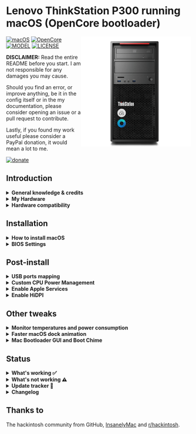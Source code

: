 # Lenovo ThinkStation P300 running macOS (OpenCore bootloader)

<img align="right" src="/Images/p300.png" alt="Lenovo ThinkStation P300 macOS" width="300">

[![macOS](https://img.shields.io/badge/macOS-Catalina_10.15.4-blue.svg)](https://support.apple.com/en-us/HT210642)
[![OpenCore](https://img.shields.io/badge/OpenCore-0.5.8-green)](https://github.com/acidanthera/OpenCorePkg)
[![MODEL](https://img.shields.io/badge/Model-30AH000RUS-lightgrey)](https://psref.lenovo.com/Product/ThinkStation/ThinkStation_P300_Tower)
[![LICENSE](https://img.shields.io/badge/license-MIT-purple)](/LICENSE)

**DISCLAIMER:**
Read the entire README before you start. I am not responsible for any damages you may cause.

Should you find an error, or improve anything, be it in the config itself or in the my documentation, please consider opening an issue or a pull request to contribute.

Lastly, if you found my work useful please consider a PayPal donation, it would mean a lot to me.

[![donate](https://img.shields.io/badge/-buy%20me%20a%20coffee-orange)](https://www.paypal.com/cgi-bin/webscr?cmd=_s-xclick&hosted_button_id=Y5BE5HYACDERG&source=url)

## Introduction

<details>  
<summary><strong>General knowledge & credits</strong></summary>

- [Why OpenCore](https://dortania.github.io/OpenCore-Install-Guide/why-oc.html)

- [Dortania's website](https://dortania.github.io)

- [SSDT patches from OC-little](https://translate.google.it/translate?sl=zh-CN&tl=en&u=https%3A%2F%2Fgithub.com%2Fdaliansky%2FOC-little)

- Useful tools by [@CorpNewt](https://github.com/corpnewt)

- [Acidanthera's OpenCore and kexts development](https://github.com/acidanthera)

</details>

<details>  
<summary><strong>My Hardware</strong></summary>

| Product             | P300 Tower                         |
|:--------------------|:-----------------------------------|
| Model               | 30AH000RUS                         |
| Region              | US                                 |
| Machine Type        | 30AH                               |
| Processor           | Core i5-4690 4C/3.5GHz/6MB/1600MHz |
| Graphics            | Integrated Intel HD 4600           |
| Memory              | 2x4GB 1600MHz non-ECC              |
| Discrete graphics   | Open                               |
| WLAN + Bluetooth    | Fenvi FV-HB1200                    |
| Sound Card          | Realtek ALC662                     |
| Internal disk drive | 1x1TB 3.5" SATA6Gbs 7.2K           |
| Optical             | DVD±RW                             |
| Media Reader        | Yes                                |
| Power supply        | 280W 85%                           |

</details>

<details>  
<summary><strong>Hardware compatibility</strong></summary>

This EFI will suit any P300 regardless of CPU model<sup>[1](#CPU)</sup> / RAM amount / Storage drive (SATA or NVMe<sup>[2](#NVMe)</sup>).

<a name="CPU">1</a>: Follow CPU Power Management guide

<a name="NVMe">2</a>: Some NVMe drives may not work OOTB with MacOS, [NVMeFix](https://github.com/acidanthera/NVMeFix) could resolve some issues.

</details>

## Installation

<details>  
<summary><strong>How to install macOS</strong></summary>

- Download [EFI folder](/EFI/)
- Follow [Dortania's guide](https://dortania.github.io/OpenCore-Install-Guide/installation/installation-process.html)

</details>

<details>  
<summary><strong>BIOS Settings</strong></summary>

* `Security` > `Security Chip` > **Disable**
* `Security` > `Virtualization` > `Intel Virtualization Technology` > **Enable**
* `Security` > `Virtualization` > `Intel VT-d Feature` > **Enable**
* `Security` > `Anti-Theft` > `Computrace` > `Current Setting` > **Disable**
* `Security` > `Secure Boot` > **Disable**
* `Security` > `Intel SGX` > **Disable**
* `Startup` > `UEFI/Legacy Boot` > **UEFI Only**
* `Startup` > `CSM Support` > **No**
* `Startup` > `Boot Mode` > **Quick**

</details>

## Post-install

<details>  
<summary><strong>USB ports mapping</strong></summary>

USBMap.kext is used to map needed ports. If you need a different configuration follow [USBMap guide](https://github.com/corpnewt/USBMap)

</details>

<details>  
<summary><strong>Custom CPU Power Management</strong></summary>

If you happen to have a different CPU model **remove CPUFriend.kext and replace SSDT-CPUD with plain SSDT-PLUG**, power management is natively supported by OpenCore anyway. If you want to take a step forward and create a custom profile, follow these steps:

- Run the following command in Terminal:

```bash
bash -c "$(curl -fsSL https://raw.githubusercontent.com/stevezhengshiqi/one-key-cpufriend/master/one-key-cpufriend.sh)"
```

- Copy `CPUFriend.kext` and `CPUFriendDataProvider.kext` from desktop to `/OC/Kexts/`.

- Open `/OC/config.plist` and add the following code:

```xml
<dict>
    <key>BundlePath</key>
    <string>CPUFriend.kext</string>
    <key>Comment</key>
    <string>Power management data injector</string>
    <key>Enabled</key>
    <true/>
    <key>ExecutablePath</key>
    <string>Contents/MacOS/CPUFriend</string>
    <key>MaxKernel</key>
    <string></string>
    <key>MinKernel</key>
    <string></string>
    <key>PlistPath</key>
    <string>Contents/Info.plist</string>
</dict>
<dict>
    <key>BundlePath</key>
    <string>CPUFriendDataProvider.kext</string>
    <key>Comment</key>
    <string>Power management data</string>
    <key>Enabled</key>
    <true/>
    <key>ExecutablePath</key>
    <string></string>
    <key>MaxKernel</key>
    <string></string>
    <key>MinKernel</key>
    <string></string>
    <key>PlistPath</key>
    <string>Contents/Info.plist</string>
</dict>
```

</details>

<details>  
<summary><strong>Enable Apple Services</strong></summary>

- Do the following one line at a time in Terminal:

```bash
$ git clone https://github.com/corpnewt/GenSMBIOS
$ cd GenSMBIOS
$ chmod +x GenSMBIOS.command
```

- Run with either `./GenSMBIOS.command` or by double-clicking *GenSMBIOS.command*

- Type `iMac15,1 10`

- Add the last results to `PlatformInfo > Generic > MLB, SystemSerialNumber and SystemUUID`

</details>

<details>  
<summary><strong>Enable HiDPI</strong></summary>

- Disable SIP (just for this process, you can enable it once finished)

- Run this script in Terminal

```bash
bash -c "$(curl -fsSL https://raw.githubusercontent.com/xzhih/one-key-hidpi/master/hidpi.sh)"
```

</details>

## Other tweaks

<details>  
<summary><strong>Monitor temperatures and power consumption</strong></summary>

- Download and install [HWMonitor](https://github.com/kzlekk/HWSensors/releases)
- Open the app and check `launch on login` option

</details> 

<details>  
<summary><strong>Faster macOS dock animation</strong></summary>

- Run these lines in terminal:

```bash
$ defaults write com.apple.dock autohide-delay -float 0
$ defaults write com.apple.dock autohide-time-modifier -float 0.5
$ killall Dock
```
</details>

<details>  
<summary><strong>Mac Bootloader GUI and Boot Chime</strong></summary>

- Follow the appropriate [Guide](https://dortania.github.io/OpenCore-Post-Install/cosmetic/gui.html#setting-up-opencore-s-gui).

</details>

## Status
<details>  
<summary><strong>What's working ✅</strong></summary>

- [x] CPU Power Management

- [x] Intel HD 4600 Graphics `incuding graphics acceleration`

- [x] USB ports `with custom kext or SSDT`

- [x] Sleep / Wake / Shutdown / Reboot

- [x] Intel Gigabit Ethernet

- [x] **Wifi, Bluetooth, Airdrop, Handoff, Continuity, Sidecar wireless**

- [x] iMessage, FaceTime, App Store, iTunes Store `Generate your own SMBIOS`

- [x] DRM support `iTunes Movies, Apple TV+, Amazon Prime, Netflix and others`

- [x] Headphones and microphone jack

- [x] SIP and FileVault 2 can be enabled

- [x] DisplayPorts `with digital audio passthrough`

- [x] SD Card Reader

</details>

<details>  
<summary><strong>What's not working ⚠️</strong></summary>


Nothing to mention so far

</details>

<details>  
<summary><strong>Update tracker 🔄</strong></summary>

I don't own this workstation anymore. This configuration will hardly be updated in the future. As is, it will probably support every Catalina's update without any problem.

| Item | Version |
| :--- | ---: |
| MacOS | 10.15.4 |
| OpenCore | 0.5.8 |
| Lilu | 1.4.4 |
| VirtualSMC | 1.1.3 |
| WhateverGreen | 1.3.9 |
| AppleALC | 1.4.9 |
| IntelMausi | 1.0.2 |

</details>

<details>  
<summary><strong>Changelog</strong></summary>

- 20200824:  
New README for improved readability

</details>

## Thanks to

The hackintosh community from GitHub, [InsanelyMac](https://www.insanelymac.com/forum/) and [r/hackintosh](https://www.reddit.com/r/hackintosh/).

